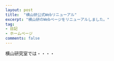 ```yaml
---
layout: post
title:  "横山研公式Webリニューアル"
excerpt: "横山研のWebページをリニューアルしました。"
tag:
- 日記
- ホームページ
comments: false
---
```


横山研究室では・・・・